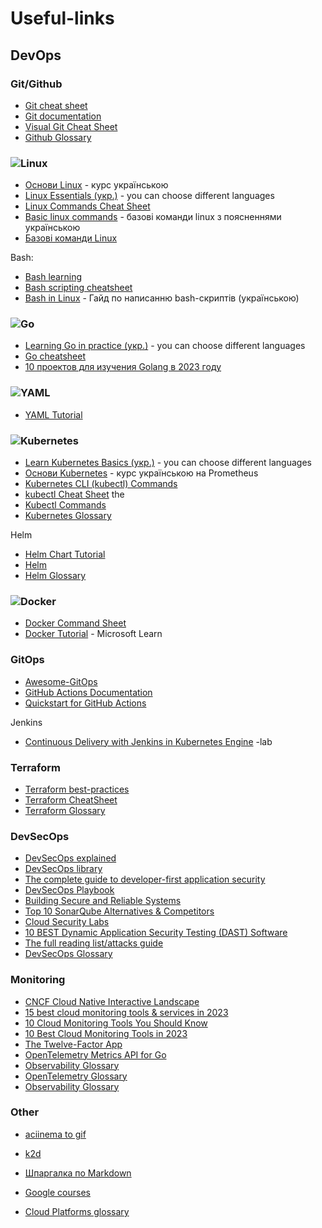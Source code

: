 # Useful-links

## DevOps

### Git/Github

- [Git cheat sheet](https://education.github.com/git-cheat-sheet-education.pdf)
- [Git documentation](https://git-scm.com/docs/)
- [Visual Git Cheat Sheet](https://ndpsoftware.com/git-cheatsheet.html#loc=index)
- [Github Glossary](https://docs.github.com/en/get-started/learning-about-github/github-glossary)

### ![Linux](https://img.shields.io/badge/Linux-FCC624?style=for-the-badge&logo=linux&logoColor=black)

- [Основи Linux](https://apps.prometheus.org.ua/learning/course/course-v1:LinuxFoundation+INTRO_LINUX101+2023_T1/home) - курс українською
- [Linux Essentials (укр.)](https://learning.lpi.org/uk/learning-materials/010-160/) - you can choose different languages
- [Linux Commands Cheat Sheet](https://www.geeksforgeeks.org/linux-commands-cheat-sheet/)
- [Basic linux commands](https://lohvynenko.com/uk/blog/basic-linux-commands.html) - базові команди linux з поясненнями українською
- [Базові команди Linux](https://magefan.com/ua/blog/korysni-komandy-linux)

Bash:
- [Bash learning](https://learnxinyminutes.com/docs/bash/)
- [Bash scripting cheatsheet](https://devhints.io/bash)
- [Bash in Linux](https://acode.com.ua/bash-in-linux/) - Гайд по написанню bash-скриптів (українською)

### ![Go](https://img.shields.io/badge/go-%2300ADD8.svg?style=for-the-badge&logo=go&logoColor=white)

- [Learning Go in practice (укр.)](https://go-tour-ua-translation.lm.r.appspot.com/welcome/1) - you can choose different languages
- [Go cheatsheet](https://devhints.io/go)
- [10 проектов для изучения Golang в 2023 году](https://medium.com/nuances-of-programming/10-%D0%BF%D1%80%D0%BE%D0%B5%D0%BA%D1%82%D0%BE%D0%B2-%D0%B4%D0%BB%D1%8F-%D0%B8%D0%B7%D1%83%D1%87%D0%B5%D0%BD%D0%B8%D1%8F-golang-%D0%B2-2023-%D0%B3%D0%BE%D0%B4%D1%83-d4517f464b99)

### ![YAML](https://img.shields.io/badge/yaml-%23ffffff.svg?style=for-the-badge&logo=yaml&logoColor=151515)

- [YAML Tutorial](https://spacelift.io/blog/yaml)
  
### ![Kubernetes](https://img.shields.io/badge/kubernetes-%23326ce5.svg?style=for-the-badge&logo=kubernetes&logoColor=white)

- [Learn Kubernetes Basics (укр.)](https://kubernetes.io/uk/docs/tutorials/kubernetes-basics/) - you can choose different languages
- [Основи Kubernetes](https://apps.prometheus.org.ua/learning/course/course-v1:LinuxFoundation+INTRO101+2023_T1/home) - курс українською на Prometheus
- [Kubernetes CLI (kubectl) Commands](https://www.coursera.org/collections/kubernetes-cheat-sheet?utm_source=ln&utm_medium=page_share&utm_content=cc&utm_campaign=top_button)
- [kubectl Cheat Sheet](https://kubernetes.io/docs/reference/kubectl/cheatsheet/) the 
- [Kubectl Commands](https://lyz-code.github.io/blue-book/devops/kubectl/kubectl_commands/)
- [Kubernetes Glossary](https://kubernetes.io/uk/docs/reference/glossary/?core-object=true)

Helm
- [Helm Chart Tutorial](https://devopscube.com/create-helm-chart/)
- [Helm](https://www.digitalocean.com/community/tutorials/an-introduction-to-helm-the-package-manager-for-kubernetes-ru)
- [Helm Glossary](https://helm.sh/docs/glossary/)

### ![Docker](https://img.shields.io/badge/docker-%230db7ed.svg?style=for-the-badge&logo=docker&logoColor=white)

- [Docker Command Sheet](https://github.com/Ignitetechnologies/Mindmap/tree/main/Docker%20CheatSheet)
- [Docker Tutorial](https://learn.microsoft.com/ru-ru/visualstudio/docker/tutorials/docker-tutorial) - Microsoft Learn

### GitOps

- [Awesome-GitOps](https://github.com/weaveworks/awesome-gitops)
- [GitHub Actions Documentation](https://docs.github.com/en/actions)
- [Quickstart for GitHub Actions](https://docs.github.com/en/actions/quickstart)

Jenkins
- [Continuous Delivery with Jenkins in Kubernetes Engine](https://www.cloudskillsboost.google/focuses/1104?parent=catalog) -lab

### Terraform 

- [Terraform best-practices](https://www.terraform-best-practices.com/v/uk)
- [Terraform CheatSheet](https://www.pluralsight.com/resources/blog/cloud/the-ultimate-terraform-cheatsheet)
- [Terraform Glossary](https://developer.hashicorp.com/terraform/docs/glossary)

### DevSecOps

- [DevSecOps explained](https://resources.github.com/devops/fundamentals/devsecops/)
- [DevSecOps library](https://github.com/sottlmarek/DevSecOps)
- [The complete guide to developer-first application security](https://drive.google.com/file/d/1pWUV8zP6HWB1zl_Cz9AS2erszCWFdPib/view)
- [DevSecOps Playbook](https://github.com/6mile/DevSecOps-Playbook)
- [Building Secure and Reliable Systems](https://www.oreilly.com/library/view/building-secure-and/9781492083115/)
- [Top 10 SonarQube Alternatives & Competitors](https://www.g2.com/products/sonarqube/competitors/alternatives)
- [Cloud Security Labs](https://github.com/iknowjason/Awesome-CloudSec-Labs)
- [10 BEST Dynamic Application Security Testing (DAST) Software](https://www.softwaretestinghelp.com/dynamic-application-security-testing-dast-software/)
- [The full reading list/attacks guide](https://blog.cloudflare.com/2022-attacks-an-august-reading-list-to-go-shields-up)
- [DevSecOps Glossary](https://blog.gitguardian.com/glossary/)

### Monitoring
- [CNCF Cloud Native Interactive Landscape](https://landscape.cncf.io/)
- [15 best cloud monitoring tools & services in 2023](https://middleware.io/blog/cloud-monitoring-tools/)
- [10 Cloud Monitoring Tools You Should Know](https://bluexp.netapp.com/blog/blg-10-cloud-monitoring-tools-you-should-know)
- [10 Best Cloud Monitoring Tools in 2023](https://betterstack.com/community/comparisons/cloud-monitoring-tools/)
- [The Twelve-Factor App](https://12factor.net/)
- [OpenTelemetry Metrics API for Go](https://uptrace.dev/opentelemetry/go-metrics.html)
- [Observability Glossary](https://www.honeycomb.io/getting-started/observability-glossary)
- [OpenTelemetry Glossary](https://opentelemetry.io/docs/concepts/glossary/)
- [Observability Glossary](https://www.solarwinds.com/resources/it-glossary/observability)
  
### Other

- [aciinema to gif](https://dstein64.github.io/gifcast/)

- [k2d](https://docs.k2d.io/)

- [Шпаргалка по Markdown](https://gist.github.com/fomvasss/8dd8cd7f88c67a4e3727f9d39224a84c#file-markdown-md)

- [Google courses](https://learning.google/intl/uk_ua/work/)
  
- [Cloud Platforms glossary](https://solutionsreview.com/cloud-platforms/glossary/#theletterA)
